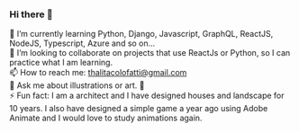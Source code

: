 ### Hi there 👋

🌱 I’m currently learning Python, Django, Javascript, GraphQL, ReactJS, NodeJS, Typescript, Azure and so on...</br>
👯 I’m looking to collaborate on projects that use ReactJs or Python, so I can practice what I am learning.</br>
📫 How to reach me: thalitacolofatti@gmail.com</br>
💬 Ask me about illustrations or art. 🥰</br>
⚡ Fun fact: I am a architect and I have designed houses and landscape for 10 years. I also have designed a simple game a year ago using Adobe Animate and I would love to study animations again.
<!--
**thalitacolofatti/thalitacolofatti** is a ✨ _special_ ✨ repository because its `README.md` (this file) appears on your GitHub profile.

Here are some ideas to get you started:

- 🔭 I’m currently working on ...
- 🌱 I’m currently learning ...
- 👯 I’m looking to collaborate on ...
- 🤔 I’m looking for help with ...
- 💬 Ask me about ...
- 📫 How to reach me: ...
- 😄 Pronouns: ...
- ⚡ Fun fact: ...
-->
